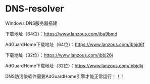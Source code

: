 # DNS-resolver

Windows DNS服务器搭建

下载地址（64位）：https://www.lanzous.com/iba9bmd

AdGuardHome下载地址（64位）：https://www.lanzous.com/ibbjd6f

下载地址（32位）：https://www.lanzous.com/ibbj26j

AdGuardHome下载地址（32位）：https://www.lanzous.com/ibbjdkj

DNS防污染软件需要AdGuardHome引擎才能正常运行！！！

